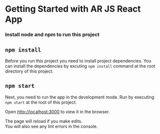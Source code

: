 # Getting Started with AR JS React App

### Install node and npm to run this project

## `npm install`

Before you run this project you need to install project dependencies.
You can install the dependencies by excuting `npm install` command at the root directory of this project.

## `npm start`

Next, you need to run the app in the development mode. Run by executing `npm start` at the root of this project.

Open [http://localhost:3000](http://localhost:3000) to view it in the browser.

The page will reload if you make edits.\
You will also see any lint errors in the console.
